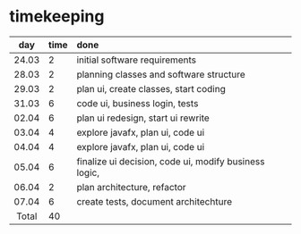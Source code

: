 # timekeeping

|  day  | time | done                                                  |
| :---: | :--- | :---------------------------------------------------- |
| 24.03 | 2    | initial software requirements                         |
| 28.03 | 2    | planning classes and software structure               |
| 29.03 | 2    | plan ui, create classes, start coding                 |
| 31.03 | 6    | code ui, business login, tests                        |
| 02.04 | 6    | plan ui redesign, start ui rewrite                    |
| 03.04 | 4    | explore javafx, plan ui, code ui                      |
| 04.04 | 4    | explore javafx, plan ui, code ui                      |
| 05.04 | 6    | finalize ui decision, code ui, modify business logic, |
| 06.04 | 2    | plan architecture, refactor                           |
| 07.04 | 6    | create tests, document architechture                  |
| Total | 40   |                                                       |
